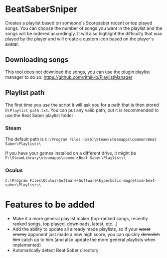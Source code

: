 # BeatSaberSniper

Creates a playlist based on someone's Scoresaber recent or top played songs.
You can choose the number of songs you want in the playlist and the songs will be ordered accordingly.
It will also highlight the difficulty that was played by the player and will create a custom icon based on the player's avatar.

## Downloading songs
This tool does not download the songs, you can use the plugin playlist manager to do so: https://github.com/rithik-b/PlaylistManager

## Playlist path
The first time you use the script it will ask you for a path that is then stored in `Playlist path.txt`. You can put any valid path, but it is recommended to use the Beat Saber playlist folder :

### Steam
The default path is
`C:\Program Files (x86)\Steam\steamapps\common\Beat Saber\Playlists\`

If you have your games installed on a different drive, it might be
`F:\SteamLibrary\steamapps\common\Beat Saber\Playlists\`

### Oculus
`C:\Program Files\Oculus\Software\Software\hyperbolic-magnetism-beat-saber\Playlists\`

# Features to be added
* Make it a more general playlist maker (top-ranked songs, recently ranked songs, top played, downloads, latest, etc...)
* Add the ability to update all already made playlists, so if your ~~worst enemy~~ opponent just made a new high score, you can quickly ~~demolish him~~ catch up to him (and also update the more general playlists when implemented)
* Automatically detect Beat Saber directory
